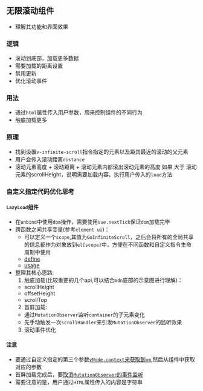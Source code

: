 ## 无限滚动组件
* 理解其功能和界面效果

### 逻辑
* 滚动到底部，加载更多数据
* 需要加载的距离设置
* 禁用更新
* 优化滚动事件

### 用法
* 通过`html`属性传入用户参数，用来控制组件的不同行为
* 触底加载更多

### 原理
* 找到设置`v-infinite-scroll`指令指定的元素以及距其最近的滚动的父元素
* 用户会传入滚动距离`distance`
* 滚动元素高度 + 滚动距离 + 滚动元素内部滚出滚动元素的高度 如果 大于 滚动元素的scrollHeight，说明需要加载内容，执行用户传入的`load`方法


### 自定义指定代码优化思考
#### `LazyLoad`组件
* 在`unbind`中使用`dom`操作，需要使用`Vue.nextTick`保证`dom`加载完毕
* 跨函数之间共享变量(参考`element ui`)：
  * 可以定义一个`scope`,其值为`GoInfiniteScroll`，之后会将所有的全局共享的信息都作为对象放到`el[scope]`中，方便在不同函数和自定义指令生命周期中使用
  * [define](https://github.com/wangkaiwd/js-deep/blob/cd2c105b2b75199df4041186f644ca31eba651a7/advanced/vue-usage/vue-components/src/components/directives/infinite-scroll.js#L46)
  * [usage](https://github.com/wangkaiwd/js-deep/blob/cd2c105b2b75199df4041186f644ca31eba651a7/advanced/vue-usage/vue-components/src/components/directives/infinite-scroll.js#L59-L6)
* 整理其核心思路:
  1. 触底加载(比较重要的几个api,可以结合`mdn`底部的示意图进行理解)：
    * scrollHeight
    * offsetHeight
    * scrollTop
  2. 首屏加载:
    * 通过`MutationObserver`监听`container`的子元素变化
    * 先手动触发一次`scrollHandler`来引发`MutationObserver`的监听效果
  3. 滚动事件优化 

#### 注意
* 要通过自定义指定的第三个参数[`vNode.context`来获取到`vm`](https://github.com/wangkaiwd/js-deep/blob/cd2c105b2b75199df4041186f644ca31eba651a7/advanced/vue-usage/vue-components/src/components/directives/infinite-scroll.js#L42),然后从组件中获取对应的参数
* 首屏加载完成后，要[取消`MutationObserver`的事件监听](https://github.com/wangkaiwd/go-ui/blob/f734d5c7bf094f1f2ad4e16e820e0529ea3d2925/src/components/infinite-scroll/index.js#L40-L43)
* 需要注意的是，用户通过`HTML`属性传入的内容是字符串
